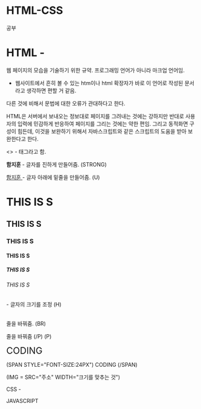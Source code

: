# HTML-CSS
공부

<H1> HTML - </H1>

 웹 페이지의 모습을 기술하기 위한 규약. 프로그래밍 언어가 아니라 마크업 언어임.
  - 웹사이트에서 흔히 볼 수 있는 htm이나 html 확장자가 바로 이 언어로 작성된 문서라고 생각하면 편할 거 같음.


 다른 것에 비해서 문법에 대한 오류가 관대하다고 한다.

 HTML은 서버에서 보내오는 정보대로 페이지를 그려내는 것에는 강하지만 반대로 사용자의 입력에 민감하게 반응하여 페이지를 그리는 것에는 약한 편임. 그리고 동적화면 구성이 힘든데, 이것을 보완하기 위해서 자바스크립트와 같은 스크립트의 도움을 받아 보완한다고 한다. 
 
 <> - 태그라고 함.
 
<STRONG> 함지훈 </STRONG> - 글자를 진하게 만들어줌. (STRONG)

<U> 함지훈 </U>           - 글자 아래에 밑줄을 만들어줌. (U)
 
 <H1> THIS IS S</H1>
 <H2> THIS IS S</H2>
 <H3> THIS IS S</H3>
 <H4> THIS IS S</H4>
 <H5> THIS IS S</H5>
 <H6> THIS IS S</H6>
 - 글자의 크기를 조정 (H)
 
 <BR> 줄을 바꿔줌. (BR)
 </P> <P> 줄을 바꿔줌 (/P) (P)
 
 
 </P> <P>
  <SPAN STYLE="FONT-SIZE:24PX">
  CODING
 </SPAN>
 
 (SPAN STYLE="FONT-SIZE:24PX")
  CODING
 (/SPAN)
 
 (IMG = SRC="주소" WIDTH="크기를 맞추는 것")  
 
 
 CSS -




JAVASCRIPT
































